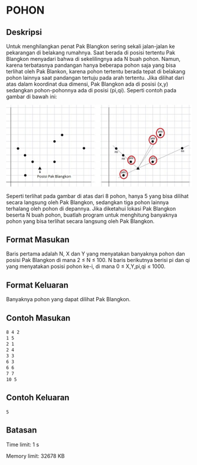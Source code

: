 # POHON

## Deskripsi
Untuk menghilangkan penat Pak Blangkon sering sekali jalan-jalan ke pekarangan di belakang rumahnya. Saat berada di posisi tertentu Pak Blangkon menyadari bahwa di sekelilingnya ada N buah pohon. Namun, karena terbatasnya pandangan hanya beberapa pohon saja yang bisa terlihat oleh Pak Blankon, karena pohon tertentu berada tepat di belakang pohon lainnya saat pandangan tertuju pada arah tertentu. Jika dilihat dari atas dalam koordinat dua dimensi, Pak Blangkon ada di posisi (x,y) sedangkan pohon-pohonnya ada di posisi (pi,qi). Seperti contoh pada gambar di bawah ini:

![screen](https://raw.githubusercontent.com/ajisubarkah/programming-event/master/src/pohon.png)

Seperti terlihat pada gambar di atas dari 8 pohon, hanya 5 yang bisa dilihat secara langsung oleh Pak Blangkon, sedangkan tiga pohon lainnya terhalang oleh pohon di depannya. Jika diketahui lokasi Pak Blangkon beserta N buah pohon, buatlah program untuk menghitung banyaknya pohon yang bisa terlihat secara langsung oleh Pak Blangkon.

## Format Masukan
Baris pertama adalah N, X dan Y yang menyatakan banyaknya pohon dan posisi Pak Blangkon di mana 2 ≤ N ≤ 100. N baris berikutnya berisi pi dan qi yang menyatakan posisi pohon ke-i, di mana 0 ≤ X,Y,pi,qi ≤ 1000.

## Format Keluaran
Banyaknya pohon yang dapat dilihat Pak Blangkon.

## Contoh Masukan

    8 4 2
    1 5
    2 1
    2 4
    3 3
    6 3
    6 6
    7 7
    10 5

## Contoh Keluaran

    5

## Batasan
Time limit: 1 s

Memory limit: 32678 KB